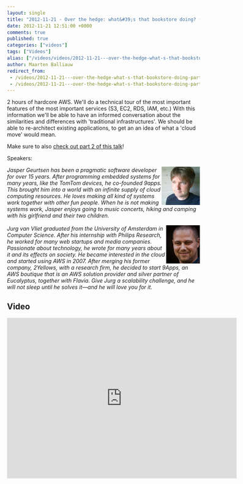 ```yaml
---
layout: single
title: "2012-11-21 - Over the hedge: what&#39;s that bookstore doing? (part 1)"
date: 2012-11-21 12:51:00 +0000
comments: true
published: true
categories: ["videos"]
tags: ["Videos"]
alias: ["/videos/videos/2012-11-21---over-the-hedge-what-s-that-bookstore-doing-part1"]
author: Maarten Balliauw
redirect_from:
 - /videos/2012-11-21---over-the-hedge-what-s-that-bookstore-doing-part1.html
 - /videos/2012-11-21---over-the-hedge-what-s-that-bookstore-doing-part1.html
---
```


<p>2 hours of hardcore AWS. We'll do a technical tour of the most important features of the most important services (S3, EC2, RDS, IAM, etc.) With this information we'll be able to have an informed conversation about the similarities and differences with 'traditional infrastructures'. We should be able to re-architect existing applications, to get an an idea of what a 'cloud move' would mean.</p>
<p>Make sure to also <a href="http://azug.be/videos/2012-11-21---over-the-hedge-what-s-that-bookstore-doing-part2">check out part 2 of this talk</a>!</p>
<p>Speakers:</p>
<p><em>J<img width="100" height="100" align="right" alt="" src="/assets/media/speakers/jasper-geurtsen.jpg">asper Geurtsen has been a pragmatic software developer for over 15 years. After programming embedded systems for many years, like the TomTom devices, he co-founded 9apps. This brought him into a world with an infinite supply of cloud computing resources. He loves making all kind of systems work together with other fun people. When he is not making systems work, Jasper enjoys going to music concerts, hiking and camping with his girlfriend and their two children.</em><br><br><em><img width="88" height="100" align="right" alt="" src="/assets/media/speakers/jurg-van-vliet.jpg">Jurg van Vliet graduated from the University of Amsterdam in Computer Science. After his internship with Philips Research, he worked for many web startups and media companies. Passionate about technology, he wrote for many years about it and its effects on society. He became interested in the cloud and started using AWS in 2007. After merging his former company, 2Yellows, with a research firm, he decided to start 9Apps, an AWS boutique that is an AWS solution provider and silver partner of Eucalyptus, together with Flavia. Give Jurg a scalability challenge, and he will not sleep until he solves it&mdash;and he will love you for it.</em></p>

<h2>Video</h2>
<div>
				
				
				
<iframe width="600" height="420" src="http://www.youtube.com/embed/PNDzIwAkd24?hd=1" frameborder="0" allowfullscreen=""></iframe>
				
</div>







